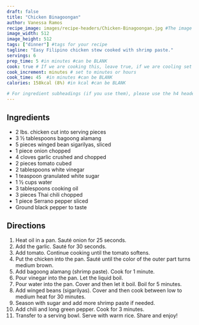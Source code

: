 ```yaml
---
draft: false
title: "Chicken Binagoongan"
author: Vanessa Ramos
recipe_image: images/recipe-headers/Chicken-Binagoongan.jpg #The image for your recipe
image_width: 512
image_height: 512
tags: ["dinner"] #tags for your recipe
tagline: "Easy Filipino chicken stew cooked with shrimp paste."
servings: 6
prep_time: 5 #in minutes #can be BLANK
cook: true # If we are cooking this, leave true, if we are cooling set to false
cook_increment: minutes # set to minutes or hours
cook_time: 45  #in minutes #can be BLANK
calories: 158kcal (8%) #in kcal #can be BLANK

# For ingredient subheadings (if you use them), please use the h4 header.  For print view I have those elements targeted
---
```


## Ingredients

- 2 lbs. chicken cut into serving pieces
- 3 ½ tablespoons bagoong alamang
- 5 pieces winged bean sigarilyas, sliced
- 1 piece onion chopped
- 4 cloves garlic crushed and chopped
- 2 pieces tomato cubed
- 2 tablespoons white vinegar
- 1 teaspoon granulated white sugar
- 1 ½ cups water
- 3 tablespoons cooking oil
- 3 pieces Thai chili chopped
- 1 piece Serrano pepper sliced
- Ground black pepper to taste

## Directions

1. Heat oil in a pan. Sauté onion for 25 seconds.
2. Add the garlic. Sauté for 30 seconds.
3. Add tomato. Continue cooking until the tomato softens.
4. Put the chicken into the pan. Sauté until the color of the outer part turns medium brown.
5. Add bagoong alamang (shrimp paste). Cook for 1 minute.
6. Pour vinegar into the pan. Let the liquid boil.
7. Pour water into the pan. Cover and then let it boil. Boil for 5 minutes.
8. Add winged beans (sigarilyas). Cover and then cook between low to medium heat for 30 minutes.
9. Season with sugar and add more shrimp paste if needed.
10. Add chili and long green pepper. Cook for 3 minutes.
11. Transfer to a serving bowl. Serve with warm rice.
Share and enjoy!